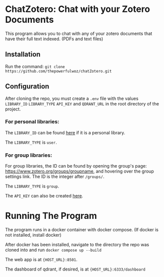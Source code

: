 # ChatZotero: Chat with your Zotero Documents
This program allows you to chat with any of your zotero documents that have their full text indexed. (PDFs and text files)

## Installation

Run the command:
```git clone https://github.com/thepowerfulwoz/chatZotero.git```

## Configuration
After cloning the repo, you must create a `.env` file with the values `LIBRARY_ID` `LIBRARY_TYPE` `API_KEY` and `QDRANT_URL` in the root directory of the project.
### For personal libraries:
The `LIBRARY_ID` can be found [here](https://www.zotero.org/settings/keys) if it is a personal library. 

The `LIBRARY_TYPE` is `user`.
### For group libraries:
For group libraries, the ID can be found by opening the group's page: https://www.zotero.org/groups/groupname, and hovering over the group settings link. The ID is the integer after `/groups/`. 

The `LIBRARY_TYPE` is `group`.

The `API_KEY` can also be created [here](https://www.zotero.org/settings/keys). 

# Running The Program
The program runs in a docker container with docker compose. (If docker is not installed, install docker)

After docker has been installed, navigate to the directory the repo was cloned into and run `docker compose up --build`

The web app is at `{HOST_URL}:8501`.

The dashboard of qdrant, if desired, is at `{HOST_URL}:6333/dashboard`


